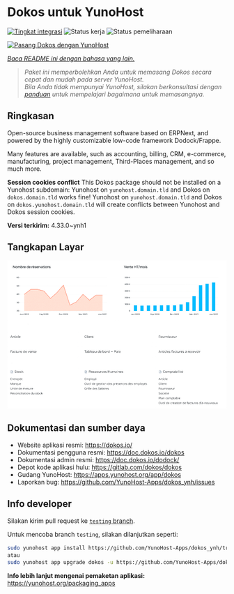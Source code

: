 <!--
N.B.: README ini dibuat secara otomatis oleh <https://github.com/YunoHost/apps/tree/master/tools/readme_generator>
Ini TIDAK boleh diedit dengan tangan.
-->

# Dokos untuk YunoHost

[![Tingkat integrasi](https://dash.yunohost.org/integration/dokos.svg)](https://ci-apps.yunohost.org/ci/apps/dokos/) ![Status kerja](https://ci-apps.yunohost.org/ci/badges/dokos.status.svg) ![Status pemeliharaan](https://ci-apps.yunohost.org/ci/badges/dokos.maintain.svg)

[![Pasang Dokos dengan YunoHost](https://install-app.yunohost.org/install-with-yunohost.svg)](https://install-app.yunohost.org/?app=dokos)

*[Baca README ini dengan bahasa yang lain.](./ALL_README.md)*

> *Paket ini memperbolehkan Anda untuk memasang Dokos secara cepat dan mudah pada server YunoHost.*  
> *Bila Anda tidak mempunyai YunoHost, silakan berkonsultasi dengan [panduan](https://yunohost.org/install) untuk mempelajari bagaimana untuk memasangnya.*

## Ringkasan

Open-source business management software based on ERPNext, and powered by the highly customizable low-code framework Dodock/Frappe.

Many features are available, such as accounting, billing, CRM, e-commerce, manufacturing, project management, Third-Places management, and so much more.

**Session cookies conflict**
This Dokos package should not be installed on a Yunohost subdomain: 
Yunohost on `yunohost.domain.tld` and Dokos on `dokos.domain.tld` works fine!
Yunohost on `yunohost.domain.tld` and Dokos on `dokos.yunohost.domain.tld` will create conflicts between Yunohost and Dokos session cookies.



**Versi terkirim:** 4.33.0~ynh1

## Tangkapan Layar

![Tangkapan Layar pada Dokos](./doc/screenshots/dashboard.png)

## Dokumentasi dan sumber daya

- Website aplikasi resmi: <https://dokos.io/>
- Dokumentasi pengguna resmi: <https://doc.dokos.io/dokos>
- Dokumentasi admin resmi: <https://doc.dokos.io/dodock/>
- Depot kode aplikasi hulu: <https://gitlab.com/dokos/dokos>
- Gudang YunoHost: <https://apps.yunohost.org/app/dokos>
- Laporkan bug: <https://github.com/YunoHost-Apps/dokos_ynh/issues>

## Info developer

Silakan kirim pull request ke [`testing` branch](https://github.com/YunoHost-Apps/dokos_ynh/tree/testing).

Untuk mencoba branch `testing`, silakan dilanjutkan seperti:

```bash
sudo yunohost app install https://github.com/YunoHost-Apps/dokos_ynh/tree/testing --debug
atau
sudo yunohost app upgrade dokos -u https://github.com/YunoHost-Apps/dokos_ynh/tree/testing --debug
```

**Info lebih lanjut mengenai pemaketan aplikasi:** <https://yunohost.org/packaging_apps>
